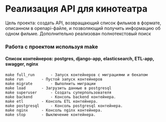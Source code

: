 # Реализация API для кинотеатра

Цель проекта: создать API, возвращающий список фильмов в формате, описанном в openapi-файле, и позволяющий получить информацию об одном фильме. Дополнительно реализован полнотекстовый поиск


### Работа с проектом используя make
#### Список контейнеров: postgres, django-app, elasticsearch, ETL-app, swagger, nginx

```
make full_run		- Запуск контейнеров с миграциями и бекапом
make run		- Пустой запуск контейнеров
make migrate		- Выполнить миграции
make load		- Загрузить данные в postgresql
make superuser		- Создать суперпользователя
make backend		- Консоль backend контейнера.
make etl		- Консоль ETL контейнера.
make postgresql		- Консоль postgresql контейнера.
make nginx		- Консоль nginx контейнера.
make stop		- Выключение контейнера.
```
